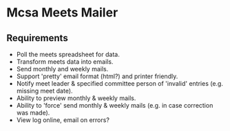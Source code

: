 # Mcsa Meets Mailer

## Requirements

* Poll the meets spreadsheet for data.
* Transform meets data into emails.
* Send monthly and weekly mails.
* Support 'pretty' email format (html?) and printer friendly.
* Notify meet leader & specified committee person of 'invalid' entries (e.g. missing meet date).
* Ability to preview monthly & weekly mails.
* Ability to 'force' send monthly & weekly mails (e.g. in case correction was made).
* View log online, email on errors?
